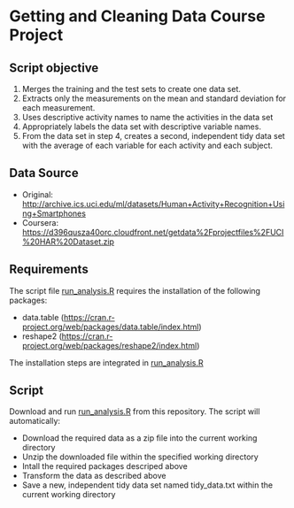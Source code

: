 # Getting and Cleaning Data Course Project

## Script objective

1. Merges the training and the test sets to create one data set.
2. Extracts only the measurements on the mean and standard deviation for each measurement.
3. Uses descriptive activity names to name the activities in the data set
4. Appropriately labels the data set with descriptive variable names.
5. From the data set in step 4, creates a second, independent tidy data set with the average of each variable for each activity and each subject.

## Data Source

- Original: http://archive.ics.uci.edu/ml/datasets/Human+Activity+Recognition+Using+Smartphones
- Coursera: https://d396qusza40orc.cloudfront.net/getdata%2Fprojectfiles%2FUCI%20HAR%20Dataset.zip

## Requirements

The script file [run_analysis.R](https://github.com/sandrojm/coursera-ds-gacd-course_project/blob/master/run_analysis.R) requires the installation of the following packages: 

- data.table (https://cran.r-project.org/web/packages/data.table/index.html)
- reshape2 (https://cran.r-project.org/web/packages/reshape2/index.html)

The installation steps are integrated in [run_analysis.R](https://github.com/sandrojm/coursera-ds-gacd-course_project/blob/master/run_analysis.R)

##  Script

Download and run [run_analysis.R](https://github.com/sandrojm/coursera-ds-gacd-course_project/blob/master/run_analysis.R) from this repository. The script will automatically: 

- Download the required data as a zip file into the current working directory
- Unzip the downloaded file within the specified working directory
- Intall the required packages descriped above
- Transform the data as described above
- Save a new, independent tidy data set named tidy_data.txt within the current working directory


